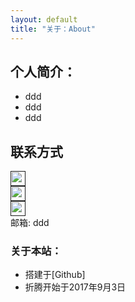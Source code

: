 ```yaml
---
layout: default
title: "关于：About"
---
```


## 个人简介：

* ddd
* ddd
* ddd


## 联系方式

<p class="contact">
 <a href="" title="微博联系我"><img src="http://www.sinaimg.cn/blog/developer/wiki/LOGO_32x32.png" width="24" height="24" style="display:inline-block;vertical-align:middle"></a><br/>
        <a href="" title="知乎联系我"><img src="http://www.zhihu.com/favicon.ico" width="24" height="24" style="display:inline-block;vertical-align:middle"></a><br/>
 <a href="" title="Github联系我"><img src="http://www.github.com/favicon.ico" width="24" height="24" style="display:inline-block;vertical-align:middle"></a><br/>
邮箱: ddd 
</p>

### 关于本站：

* 搭建于[Github]
* 折腾开始于2017年9月3日
